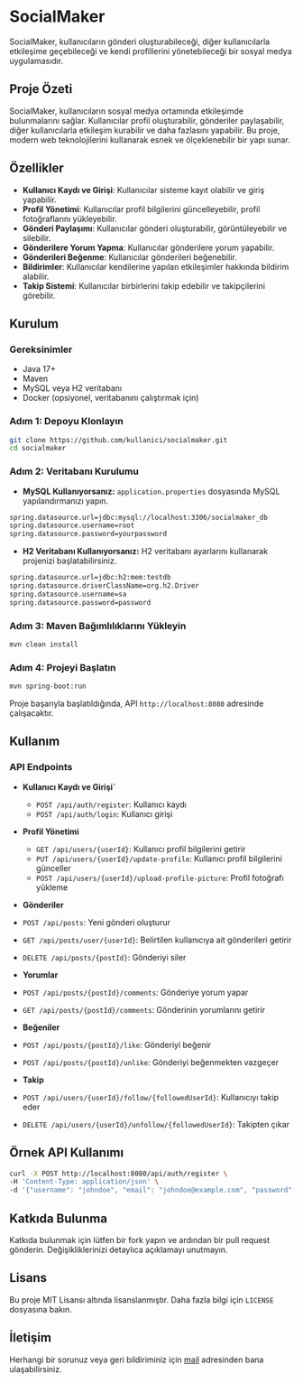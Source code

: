 # SocialMaker

SocialMaker, kullanıcıların gönderi oluşturabileceği, diğer kullanıcılarla etkileşime geçebileceği ve kendi profillerini yönetebileceği bir sosyal medya uygulamasıdır.

## Proje Özeti

SocialMaker, kullanıcıların sosyal medya ortamında etkileşimde bulunmalarını sağlar. Kullanıcılar profil oluşturabilir, gönderiler paylaşabilir, diğer kullanıcılarla etkileşim kurabilir ve daha fazlasını yapabilir. Bu proje, modern web teknolojilerini kullanarak esnek ve ölçeklenebilir bir yapı sunar.

## Özellikler

- **Kullanıcı Kaydı ve Girişi**: Kullanıcılar sisteme kayıt olabilir ve giriş yapabilir.
- **Profil Yönetimi**: Kullanıcılar profil bilgilerini güncelleyebilir, profil fotoğraflarını yükleyebilir.
- **Gönderi Paylaşımı**: Kullanıcılar gönderi oluşturabilir, görüntüleyebilir ve silebilir.
- **Gönderilere Yorum Yapma**: Kullanıcılar gönderilere yorum yapabilir.
- **Gönderileri Beğenme**: Kullanıcılar gönderileri beğenebilir.
- **Bildirimler**: Kullanıcılar kendilerine yapılan etkileşimler hakkında bildirim alabilir.
- **Takip Sistemi**: Kullanıcılar birbirlerini takip edebilir ve takipçilerini görebilir.

## Kurulum

### Gereksinimler

- Java 17+
- Maven
- MySQL veya H2 veritabanı
- Docker (opsiyonel, veritabanını çalıştırmak için)

### Adım 1: Depoyu Klonlayın

```bash
git clone https://github.com/kullanici/socialmaker.git
cd socialmaker
```

### Adım 2: Veritabanı Kurulumu

- **MySQL Kullanıyorsanız:** `application.properties` dosyasında MySQL yapılandırmanızı yapın.

```bash
spring.datasource.url=jdbc:mysql://localhost:3306/socialmaker_db
spring.datasource.username=root
spring.datasource.password=yourpassword
```


- **H2 Veritabanı Kullanıyorsanız:** H2 veritabanı ayarlarını kullanarak projenizi başlatabilirsiniz.

```bash
spring.datasource.url=jdbc:h2:mem:testdb
spring.datasource.driverClassName=org.h2.Driver
spring.datasource.username=sa
spring.datasource.password=password
```


### Adım 3: Maven Bağımlılıklarını Yükleyin

```bash
mvn clean install
```


### Adım 4: Projeyi Başlatın

```bash
mvn spring-boot:run
```

Proje başarıyla başlatıldığında, API `http://localhost:8080` adresinde çalışacaktır.


## Kullanım

### API Endpoints

- **Kullanıcı Kaydı ve Girişi`**

  - `POST /api/auth/register`: Kullanıcı kaydı
  - `POST /api/auth/login`: Kullanıcı girişi

- **Profil Yönetimi**

  - `GET /api/users/{userId}`: Kullanıcı profil bilgilerini getirir
  - `PUT /api/users/{userId}/update-profile`: Kullanıcı profil bilgilerini günceller
  - `POST /api/users/{userId}/upload-profile-picture`: Profil fotoğrafı yükleme

- **Gönderiler**

 - `POST /api/posts`: Yeni gönderi oluşturur
 - `GET /api/posts/user/{userId}`: Belirtilen kullanıcıya ait gönderileri getirir
 - `DELETE /api/posts/{postId}`: Gönderiyi siler

- **Yorumlar**

 - `POST /api/posts/{postId}/comments`: Gönderiye yorum yapar
 - `GET /api/posts/{postId}/comments`: Gönderinin yorumlarını getirir

- **Beğeniler**

 - `POST /api/posts/{postId}/like`: Gönderiyi beğenir
 - `POST /api/posts/{postId}/unlike`: Gönderiyi beğenmekten vazgeçer

- **Takip**

 - `POST /api/users/{userId}/follow/{followedUserId}`: Kullanıcıyı takip eder
 - `DELETE /api/users/{userId}/unfollow/{followedUserId}`: Takipten çıkar

## Örnek API Kullanımı

```bash
curl -X POST http://localhost:8080/api/auth/register \
-H 'Content-Type: application/json' \
-d '{"username": "johndoe", "email": "johndoe@example.com", "password": "123456"}'
```

## Katkıda Bulunma
Katkıda bulunmak için lütfen bir fork yapın ve ardından bir pull request gönderin. Değişikliklerinizi detaylıca açıklamayı unutmayın.

## Lisans
Bu proje MIT Lisansı altında lisanslanmıştır. Daha fazla bilgi için `LICENSE` dosyasına bakın.

## İletişim
Herhangi bir sorunuz veya geri bildiriminiz için [mail](yasingunesctf@gmail.com) adresinden bana ulaşabilirsiniz.

